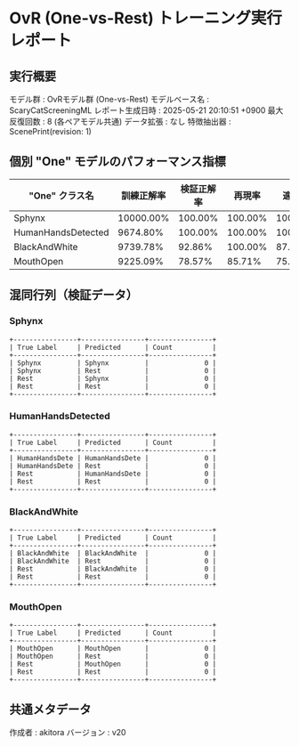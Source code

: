 # OvR (One-vs-Rest) トレーニング実行レポート

## 実行概要
モデル群         : OvRモデル群 (One-vs-Rest)
モデルベース名   : ScaryCatScreeningML
レポート生成日時   : 2025-05-21 20:10:51 +0900
最大反復回数     : 8 (各ペアモデル共通)
データ拡張       : なし
特徴抽出器       : ScenePrint(revision: 1)

## 個別 "One" モデルのパフォーマンス指標
| "One" クラス名 | 訓練正解率 | 検証正解率 | 再現率 | 適合率 |
|----------------|--------------|--------------|----------|----------|
| Sphynx | 10000.00% | 100.00% | 100.00% | 100.00% |
| HumanHandsDetected | 9674.80% | 100.00% | 100.00% | 100.00% |
| BlackAndWhite | 9739.78% | 92.86% | 100.00% | 87.50% |
| MouthOpen | 9225.09% | 78.57% | 85.71% | 75.00% |

## 混同行列（検証データ）
### Sphynx
```
+----------------+----------------+----------------+
| True Label     | Predicted      | Count          |
+----------------+----------------+----------------+
| Sphynx         | Sphynx         |              0 |
| Sphynx         | Rest           |              0 |
| Rest           | Sphynx         |              0 |
| Rest           | Rest           |              0 |
+----------------+----------------+----------------+
```
### HumanHandsDetected
```
+----------------+----------------+----------------+
| True Label     | Predicted      | Count          |
+----------------+----------------+----------------+
| HumanHandsDete | HumanHandsDete |              0 |
| HumanHandsDete | Rest           |              0 |
| Rest           | HumanHandsDete |              0 |
| Rest           | Rest           |              0 |
+----------------+----------------+----------------+
```
### BlackAndWhite
```
+----------------+----------------+----------------+
| True Label     | Predicted      | Count          |
+----------------+----------------+----------------+
| BlackAndWhite  | BlackAndWhite  |              0 |
| BlackAndWhite  | Rest           |              0 |
| Rest           | BlackAndWhite  |              0 |
| Rest           | Rest           |              0 |
+----------------+----------------+----------------+
```
### MouthOpen
```
+----------------+----------------+----------------+
| True Label     | Predicted      | Count          |
+----------------+----------------+----------------+
| MouthOpen      | MouthOpen      |              0 |
| MouthOpen      | Rest           |              0 |
| Rest           | MouthOpen      |              0 |
| Rest           | Rest           |              0 |
+----------------+----------------+----------------+
```
## 共通メタデータ
作成者            : akitora
バージョン        : v20